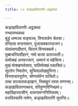 ```yaml
---
title: ०२ कङ्खावितरणी-अट्ठकथा

---
```

कङ्खावितरणी-अट्ठकथा  
गन्थारम्भकथा  
बुद्धं धम्मञ्च सङ्घञ्च, विप्पसन्नेन चेतसा।  
वन्दित्वा वन्दनामान, पूजासक्कारभाजनं॥  
थेरवंसप्पदीपानं, थिरानं विनयक्कमे।  
पुब्बाचरियसीहानं, नमो कत्वा कतञ्जली॥  
पामोक्खं अनवज्जानं, धम्मानं यं महेसिना।  
मुखं मोक्खप्पवेसाय, पातिमोक्खं पकासितं॥  
सूरतेन निवातेन, सुचिसल्लेखवुत्तिना।  
विनयाचारयुत्तेन, सोणत्थेरेन याचितो॥  
तत्थ सञ्जातकङ्खानं, भिक्खूनं तस्स वण्णनम्।  
कङ्खावितरणत्थाय, परिपुण्णविनिच्छयं॥  
महाविहारवासीनं, वाचनामग्गनिस्सितम्।  
वत्तयिस्सामि नामेन, कङ्खावितरणिं सुभन्ति॥  